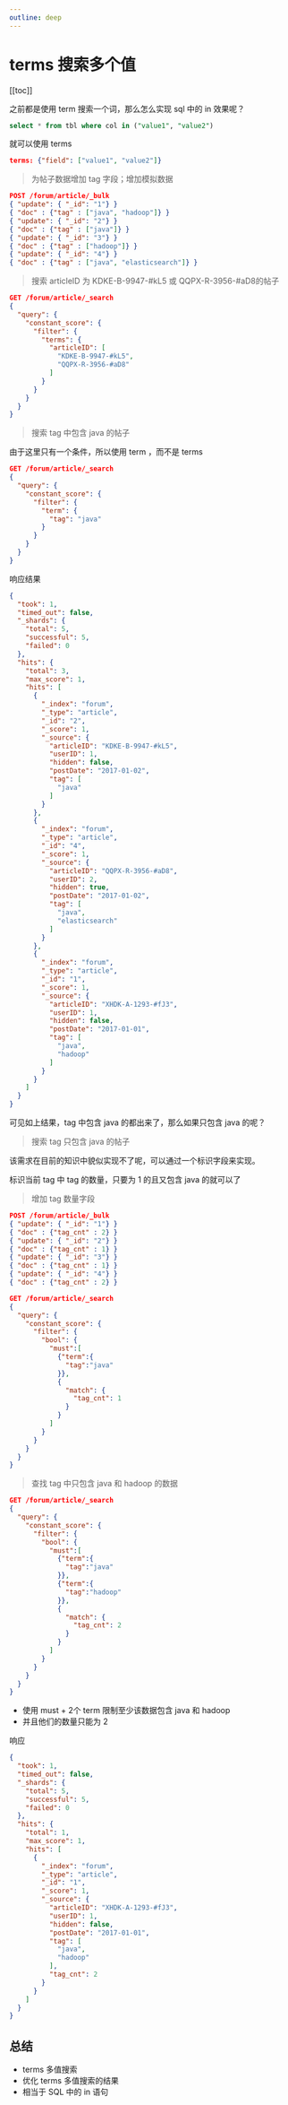 ```yaml
---
outline: deep
---
```


# terms 搜索多个值

[[toc]]

之前都是使用 term 搜索一个词，那么怎么实现 sql 中的 in 效果呢？

```sql
select * from tbl where col in ("value1", "value2")
```

就可以使用 terms

```json
terms: {"field": ["value1", "value2"]}
```

> 为帖子数据增加 tag 字段；增加模拟数据

```json
POST /forum/article/_bulk
{ "update": { "_id": "1"} }
{ "doc" : {"tag" : ["java", "hadoop"]} }
{ "update": { "_id": "2"} }
{ "doc" : {"tag" : ["java"]} }
{ "update": { "_id": "3"} }
{ "doc" : {"tag" : ["hadoop"]} }
{ "update": { "_id": "4"} }
{ "doc" : {"tag" : ["java", "elasticsearch"]} }
```

> 搜索 articleID 为 KDKE-B-9947-#kL5 或 QQPX-R-3956-#aD8的帖子

```json
GET /forum/article/_search
{
  "query": {
    "constant_score": {
      "filter": {
        "terms": {
          "articleID": [
            "KDKE-B-9947-#kL5",
            "QQPX-R-3956-#aD8"
          ]
        }
      }
    }
  }
}
```

> 搜索 tag 中包含 java 的帖子

由于这里只有一个条件，所以使用 term ，而不是 terms

```json
GET /forum/article/_search
{
  "query": {
    "constant_score": {
      "filter": {
        "term": {
          "tag": "java"
        }
      }
    }
  }
}
```

响应结果

```json
{
  "took": 1,
  "timed_out": false,
  "_shards": {
    "total": 5,
    "successful": 5,
    "failed": 0
  },
  "hits": {
    "total": 3,
    "max_score": 1,
    "hits": [
      {
        "_index": "forum",
        "_type": "article",
        "_id": "2",
        "_score": 1,
        "_source": {
          "articleID": "KDKE-B-9947-#kL5",
          "userID": 1,
          "hidden": false,
          "postDate": "2017-01-02",
          "tag": [
            "java"
          ]
        }
      },
      {
        "_index": "forum",
        "_type": "article",
        "_id": "4",
        "_score": 1,
        "_source": {
          "articleID": "QQPX-R-3956-#aD8",
          "userID": 2,
          "hidden": true,
          "postDate": "2017-01-02",
          "tag": [
            "java",
            "elasticsearch"
          ]
        }
      },
      {
        "_index": "forum",
        "_type": "article",
        "_id": "1",
        "_score": 1,
        "_source": {
          "articleID": "XHDK-A-1293-#fJ3",
          "userID": 1,
          "hidden": false,
          "postDate": "2017-01-01",
          "tag": [
            "java",
            "hadoop"
          ]
        }
      }
    ]
  }
}
```

可见如上结果，tag 中包含 java 的都出来了，那么如果只包含 java 的呢？

> 搜索 tag 只包含 java 的帖子

该需求在目前的知识中貌似实现不了呢，可以通过一个标识字段来实现。

标识当前 tag 中 tag 的数量，只要为 1 的且又包含 java 的就可以了

> 增加 tag 数量字段

```json
POST /forum/article/_bulk
{ "update": { "_id": "1"} }
{ "doc" : {"tag_cnt" : 2} }
{ "update": { "_id": "2"} }
{ "doc" : {"tag_cnt" : 1} }
{ "update": { "_id": "3"} }
{ "doc" : {"tag_cnt" : 1} }
{ "update": { "_id": "4"} }
{ "doc" : {"tag_cnt" : 2} }
```

```json
GET /forum/article/_search
{
  "query": {
    "constant_score": {
      "filter": {
        "bool": {
          "must":[
            {"term":{
              "tag":"java"
            }},
            {
              "match": {
                "tag_cnt": 1
              }
            }
          ]
        }
      }
    }
  }
}
```

> 查找 tag 中只包含 java 和 hadoop 的数据

```json
GET /forum/article/_search
{
  "query": {
    "constant_score": {
      "filter": {
        "bool": {
          "must":[
            {"term":{
              "tag":"java"
            }},
            {"term":{
              "tag":"hadoop"
            }},
            {
              "match": {
                "tag_cnt": 2
              }
            }
          ]
        }
      }
    }
  }
}
```

- 使用 must + 2个 term 限制至少该数据包含 java 和 hadoop
- 并且他们的数量只能为 2

响应

```json
{
  "took": 1,
  "timed_out": false,
  "_shards": {
    "total": 5,
    "successful": 5,
    "failed": 0
  },
  "hits": {
    "total": 1,
    "max_score": 1,
    "hits": [
      {
        "_index": "forum",
        "_type": "article",
        "_id": "1",
        "_score": 1,
        "_source": {
          "articleID": "XHDK-A-1293-#fJ3",
          "userID": 1,
          "hidden": false,
          "postDate": "2017-01-01",
          "tag": [
            "java",
            "hadoop"
          ],
          "tag_cnt": 2
        }
      }
    ]
  }
}
```

## 总结

- terms 多值搜索
- 优化 terms 多值搜索的结果
- 相当于 SQL 中的 in 语句
